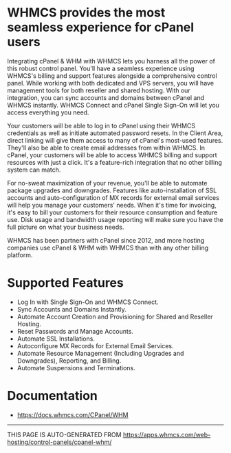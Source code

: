 # WHMCS provides the most seamless experience for cPanel users
Integrating cPanel & WHM with WHMCS lets you harness all the power of this robust control panel. You'll have a seamless experience using WHMCS's billing and support features alongside a comprehensive control panel. While working with both dedicated and VPS servers, you will have management tools for both reseller and shared hosting. With our integration, you can sync accounts and domains between cPanel and WHMCS instantly. WHMCS Connect and cPanel Single Sign-On will let you access everything you need.

Your customers will be able to log in to cPanel using their WHMCS credentials as well as initiate automated password resets. In the Client Area, direct linking will give them access to many of cPanel's most-used features. They'll also be able to create email addresses from within WHMCS. In cPanel, your customers will be able to access WHMCS billing and support resources with just a click. It's a feature-rich integration that no other billing system can match.

For no-sweat maximization of your revenue, you'll be able to automate package upgrades and downgrades. Features like auto-installation of SSL accounts and auto-configuration of MX records for external email services will help you manage your customers' needs. When it's time for invoicing, it's easy to bill your customers for their resource consumption and feature use. Disk usage and bandwidth usage reporting will make sure you have the full picture on what your business needs.

WHMCS has been partners with cPanel since 2012, and more hosting companies use cPanel & WHM with WHMCS than with any other billing platform.

# Supported Features

- Log In with Single Sign-On and WHMCS Connect.
- Sync Accounts and Domains Instantly.
- Automate Account Creation and Provisioning for Shared and Reseller Hosting.
- Reset Passwords and Manage Accounts.
- Automate SSL Installations.
- Autoconfigure MX Records for External Email Services.
- Automate Resource Management (Including Upgrades and Downgrades), Reporting, and Billing.
- Automate Suspensions and Terminations.


# Documentation

- https://docs.whmcs.com/CPanel/WHM

---

THIS PAGE IS AUTO-GENERATED FROM https://apps.whmcs.com/web-hosting/control-panels/cpanel-whm/
